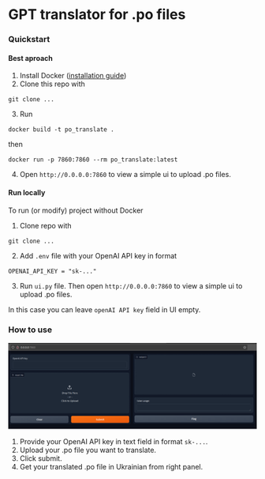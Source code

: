 # GPT translator for .po files

### Quickstart

#### Best aproach
1. Install Docker   ([installation guide](https://docs.docker.com/engine/install/))
2. Clone this repo with
```
git clone ...
```
3. Run 
```
docker build -t po_translate .
```
then
```
docker run -p 7860:7860 --rm po_translate:latest
```
4. Open ```http://0.0.0.0:7860``` to view a simple ui to upload .po files.

#### Run locally
To run (or modify) project without Docker
1. Clone repo with
```
git clone ...
```
2. Add ```.env``` file with your OpenAI API key in format
```
OPENAI_API_KEY = "sk-..."
```
3. Run ```ui.py``` file. Then open ```http://0.0.0.0:7860``` to view a simple ui to upload .po files.

In this case you can leave ```openAI API key``` field in UI empty.

### How to use
![alt text](image.png)

1. Provide your OpenAI API key in text field in format ```sk-...```.
2. Upload your .po file you want to translate.
3. Click submit.
4. Get your translated .po file in Ukrainian from right panel.
